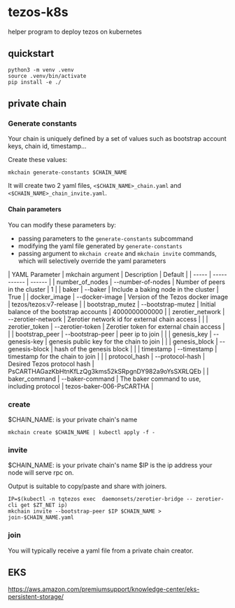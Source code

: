 # tezos-k8s

helper program to deploy tezos on kubernetes

## quickstart

``` shell
python3 -m venv .venv
source .venv/bin/activate
pip install -e ./
```

## private chain

### Generate constants

Your chain is uniquely defined by a set of values such as bootstrap account keys, chain id, timestamp...

Create these values:

``` shell
mkchain generate-constants $CHAIN_NAME
```

It will create two 2 yaml files, `<$CHAIN_NAME>_chain.yaml` and `<$CHAIN_NAME>_chain_invite.yaml`.

#### Chain parameters

You can modify these parameters by:

* passing parameters to the `generate-constants` subcommand
* modifying the yaml file generated by `generate-constants`
* passing argument to `mkchain create` and `mkchain invite` commands, which will selectively override the yaml parameters

| YAML Parameter | mkchain argument | Description | Default |
| ----- | ----------- | ------ |
| number_of_nodes | --number-of-nodes |  Number of peers in the cluster | 1 |
| baker | --baker | Include a baking node in the cluster | True |
| docker_image | --docker-image | Version of the Tezos docker image | tezos/tezos:v7-release |
| bootstrap_mutez | --bootstrap-mutez | Initial balance of the bootstrap accounts | 4000000000000 |
| zerotier_network | --zerotier-network | Zerotier network id for external chain access | |
| zerotier_token | --zerotier-token | Zerotier token for external chain access | |
| bootstrap_peer | --bootstrap-peer | peer ip to join | |
| genesis_key | --genesis-key | genesis public key for the chain to join | |
| genesis_block | --genesis-block | hash of the genesis block | |
| timestamp | --timestamp | timestamp for the chain to join | |
| protocol_hash | --protocol-hash | Desired Tezos protocol hash | PsCARTHAGazKbHtnKfLzQg3kms52kSRpgnDY982a9oYsSXRLQEb |
| baker_command | --baker-command | The baker command to use, including protocol | tezos-baker-006-PsCARTHA |

### create
$CHAIN_NAME: is your private chain's name

``` shell
mkchain create $CHAIN_NAME | kubectl apply -f -
```

### invite
$CHAIN_NAME: is your private chain's name
$IP is the ip address your node will serve rpc on.

Output is suitable to copy/paste and share with joiners.

``` shell
IP=$(kubectl -n tqtezos exec  daemonsets/zerotier-bridge -- zerotier-cli get $ZT_NET ip)
mkchain invite --bootstrap-peer $IP $CHAIN_NAME > join-$CHAIN_NAME.yaml
```

### join
You will typically receive a yaml file from a private chain creator.


## EKS
https://aws.amazon.com/premiumsupport/knowledge-center/eks-persistent-storage/
